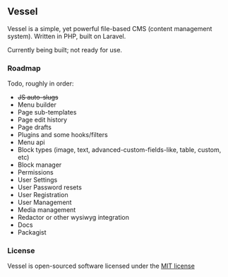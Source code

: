## Vessel

Vessel is a simple, yet powerful file-based CMS (content management system). Written in PHP, built on Laravel.

Currently being built; not ready for use.

### Roadmap

Todo, roughly in order:

* ~~JS auto-slugs~~
* Menu builder
* Page sub-templates
* Page edit history
* Page drafts
* Plugins and some hooks/filters
* Menu api
* Block types (image, text, advanced-custom-fields-like, table, custom, etc)
* Block manager
* Permissions
* User Settings
* User Password resets
* User Registration
* User Management
* Media management
* Redactor or other wysiwyg integration
* Docs
* Packagist

### License

Vessel is open-sourced software licensed under the [MIT license](http://opensource.org/licenses/MIT)
